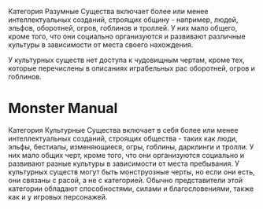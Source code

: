 Категория Разумные Существа включает более или менее интеллектуальных созданий, строящих общину - например, людей, эльфов, оборотней, огров, гоблинов и троллей. У них мало общего, кроме того, что они социально организуются и развивают различные культуры в зависимости от места своего нахождения.

У культурных существ нет доступа к чудовищным чертам, кроме тех, которые перечислены в описаниях играбельных рас оборотней, огров и гоблинов.

# Monster Manual
Категория Культурные Существа включает в себя более или менее интеллектуальных созданий, строящих общества - таких как люди, эльфы, бестиалы, изменяющиеся, огры, гоблины, дарклинги и тролли. У них мало общих черт, кроме того, что они организуются социально и развивают разные культуры в зависимости от места пребывания. У культурных существ могут быть монструозные черты, но если они есть, они связаны с расой, а не с категорией. Обычно представители этой категории обладают способностями, силами и благословениями, также как и у игровых персонажей.